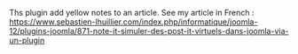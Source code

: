 Ths plugin add yellow notes to an article.
See my article in French : https://www.sebastien-lhuillier.com/index.php/informatique/joomla-12/plugins-joomla/871-note-it-simuler-des-post-it-virtuels-dans-joomla-via-un-plugin
